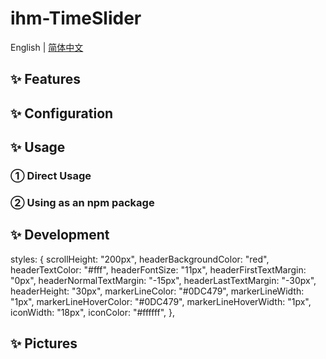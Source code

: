 <h1>ihm-TimeSlider</h1>

English | [简体中文](README-zh_CN.md)

## ✨ Features

## ✨ Configuration

## ✨ Usage

### ① Direct Usage

### ② Using as an npm package

## ✨ Development

styles: {
scrollHeight: "200px",
headerBackgroundColor: "red",
headerTextColor: "#fff",
headerFontSize: "11px",
headerFirstTextMargin: "0px",
headerNormalTextMargin: "-15px",
headerLastTextMargin: "-30px",
headerHeight: "30px",
markerLineColor: "#0DC479",
markerLineWidth: "1px",
markerLineHoverColor: "#0DC479",
markerLineHoverWidth: "1px",
iconWidth: "18px",
iconColor: "#ffffff",
},

## ✨ Pictures
